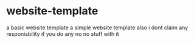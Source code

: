 # website-template
a basic website template
 a simple website template
also i dont claim any responisbility if you do any no no stuff with it
